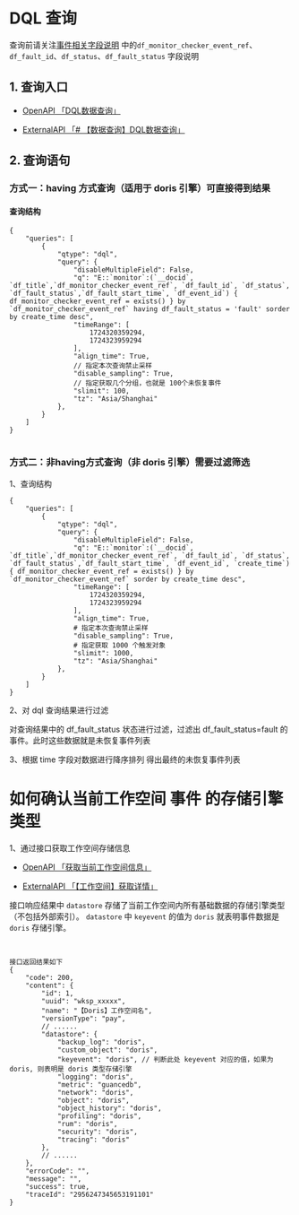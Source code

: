 


# DQL 查询

查询前请关注[事件相关字段说明](../../events/#fields) 中的`df_monitor_checker_event_ref`、`df_fault_id`、`df_status`、`df_fault_status` 字段说明

## 1. 查询入口

- [ OpenAPI  「DQL数据查询」](../../open-api/query-data/query-data-v1/)

- [ExternalAPI 「# 【数据查询】DQL数据查询」](../../external-api/query-data/query-data/)



## 2. 查询语句

### 方式一：having 方式查询（适用于 doris 引擎）可直接得到结果

#### 查询结构

```
{
    "queries": [
        {
            "qtype": "dql",
            "query": {
                "disableMultipleField": False,
                "q": "E::`monitor`:(`__docid`, `df_title`,`df_monitor_checker_event_ref`, `df_fault_id`, `df_status`, `df_fault_status`,`df_fault_start_time`, `df_event_id`) { df_monitor_checker_event_ref = exists() } by `df_monitor_checker_event_ref` having df_fault_status = 'fault' sorder by create_time desc",
                "timeRange": [
                    1724320359294,
                    1724323959294
                ],
                "align_time": True,
                // 指定本次查询禁止采样
                "disable_sampling": True,
                // 指定获取几个分组，也就是 100个未恢复事件
                "slimit": 100,
                "tz": "Asia/Shanghai"
            },
        }
    ]
}


```

### 方式二：非having方式查询（非 doris 引擎）需要过滤筛选

1、查询结构

```
{
    "queries": [
        {
            "qtype": "dql",
            "query": {
                "disableMultipleField": False,
                "q": "E::`monitor`:(`__docid`, `df_title`,`df_monitor_checker_event_ref`, `df_fault_id`, `df_status`, `df_fault_status`,`df_fault_start_time`, `df_event_id`, `create_time`) { df_monitor_checker_event_ref = exists() } by `df_monitor_checker_event_ref` sorder by create_time desc",
                "timeRange": [
                    1724320359294,
                    1724323959294
                ],
                "align_time": True,
                # 指定本次查询禁止采样
                "disable_sampling": True,
                # 指定获取 1000 个触发对象
                "slimit": 1000,
                "tz": "Asia/Shanghai"
            },
        }
    ]
}
```


2、对 dql 查询结果进行过滤

对查询结果中的 df_fault_status 状态进行过滤，过滤出 df_fault_status=fault 的事件。此时这些数据就是未恢复事件列表

3、根据 time 字段对数据进行降序排列 得出最终的未恢复事件列表


# 如何确认当前工作空间 事件 的存储引擎类型

1、通过接口获取工作空间存储信息

- [OpenAPI  「获取当前工作空间信息」](../../open-api/workspace/current/)

- [ExternalAPI 「【工作空间】获取详情」](../../external-api/workspace/get/)

接口响应结果中 `datastore` 存储了当前工作空间内所有基础数据的存储引擎类型（不包括外部索引）。 `datastore` 中 `keyevent` 的值为 `doris` 就表明事件数据是 `doris` 存储引擎。

```


接口返回结果如下
{
    "code": 200,
    "content": {
        "id": 1,
        "uuid": "wksp_xxxxx",
        "name": "【Doris】工作空间名",
        "versionType": "pay",
        // ......
        "datastore": {
            "backup_log": "doris",
            "custom_object": "doris",
            "keyevent": "doris", // 判断此处 keyevent 对应的值，如果为 doris, 则表明是 doris 类型存储引擎
            "logging": "doris",
            "metric": "guancedb",
            "network": "doris",
            "object": "doris",
            "object_history": "doris",
            "profiling": "doris",
            "rum": "doris",
            "security": "doris",
            "tracing": "doris"
        },
        // ......
    },
    "errorCode": "",
    "message": "",
    "success": true,
    "traceId": "2956247345653191101"
}

```

